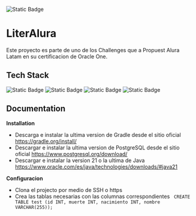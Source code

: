![Static Badge](https://img.shields.io/badge/Status-TERMINADO-green)

# LiterAlura

Este proyecto es parte de uno de los Challenges que a Propuest Alura Latam en su certificacion de Oracle One.


## Tech Stack

![Static Badge](https://img.shields.io/badge/Java-SDK_21-green)
![Static Badge](https://img.shields.io/badge/Gradle-Version_8.8-brown)
![Static Badge](https://img.shields.io/badge/PostgreSQL-Version_16-blue)
![Static Badge](https://img.shields.io/badge/Spring_Boot-Version_3.3.0-red)
## Documentation
**Installation**
- Descarga e instalar la ultima version de Gradle desde el sitio oficial https://gradle.org/install/
- Descargar e instalar la ultima version de PostgreSQL desde el sitio oficial https://www.postgresql.org/download/
- Descargar e instalar la version 21 o la ultima de Java https://www.oracle.com/es/java/technologies/downloads/#java21

**Configuracion**
- Clona el projecto por medio de SSH o https
- Crea las tablas necesarias con las columnas correspondientes ``` CREATE TABLE test (id INT, muerte INT, nacimiento INT, nombre VARCHAR(255));```
